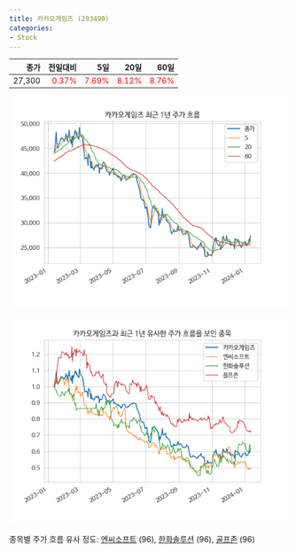 ```yaml
---
title: 카카오게임즈 (293490)
categories:
- Stock
---
```


|종가|전일대비|5일|20일|60일|
|---:|-------:|--:|---:|---:|
|27,300|<span style="color: red">0.37%</span>|<span style="color: red">7.69%</span>|<span style="color: red">8.12%</span>|<span style="color: red">8.76%</span>|


<!-- more -->

![293490](/assets/images/stock/293490.png)

![293490](/assets/images/stock/293490_sim.png)

종목별 주가 흐름 유사 정도:
[엔씨소프트](/stock/036570/) (96),
[한화솔루션](/stock/009830/) (96),
[골프존](/stock/215000/) (96)